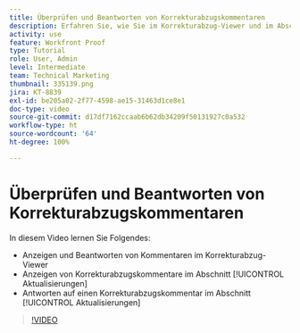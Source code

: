 ```yaml
---
title: Überprüfen und Beantworten von Korrekturabzugskommentaren
description: Erfahren Sie, wie Sie im Korrekturabzug-Viewer und im Abschnitt [!UICONTROL Aktualisierungen]von [!DNL  Workfront] Korrekturabzugskommentare anzeigen und beantworten.
activity: use
feature: Workfront Proof
type: Tutorial
role: User, Admin
level: Intermediate
team: Technical Marketing
thumbnail: 335139.png
jira: KT-8839
exl-id: be205a02-2f77-4598-ae15-31463d1ce8e1
doc-type: video
source-git-commit: d17df7162ccaab6b62db34209f50131927c0a532
workflow-type: ht
source-wordcount: '64'
ht-degree: 100%

---
```


# Überprüfen und Beantworten von Korrekturabzugskommentaren

In diesem Video lernen Sie Folgendes:

* Anzeigen und Beantworten von Kommentaren im Korrekturabzug-Viewer
* Anzeigen von Korrekturabzugskommentare im Abschnitt [!UICONTROL Aktualisierungen]
* Antworten auf einen Korrekturabzugskommentar im Abschnitt [!UICONTROL Aktualisierungen]

>[!VIDEO](https://video.tv.adobe.com/v/335139/?quality=12&learn=on&enablevpops)
